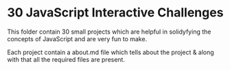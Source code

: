 # 30 JavaScript Interactive Challenges

This folder contain 30 small projects which are helpful in solidyfying the concepts of JavaScript and are very fun to make.

Each project contain a about.md file which tells about the project & along with that all the required files are present.
